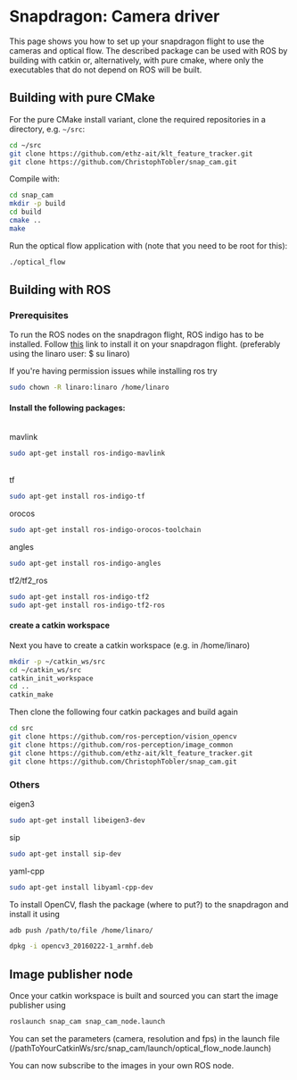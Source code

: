 # Snapdragon: Camera driver

This page shows you how to set up your snapdragon flight to use the cameras and optical flow.
The described package can be used with ROS by building with catkin or, alternatively, with pure cmake, where only the executables that do not depend on ROS will be built.

## Building with pure CMake
For the pure CMake install variant, clone the required repositories in a directory, e.g. `~/src`:
```sh
cd ~/src
git clone https://github.com/ethz-ait/klt_feature_tracker.git
git clone https://github.com/ChristophTobler/snap_cam.git
```

Compile with:
```sh
cd snap_cam
mkdir -p build
cd build
cmake ..
make
```

Run the optical flow application with (note that you need to be root for this):
```sh
./optical_flow
```

## Building with ROS
### Prerequisites
To run the ROS nodes on the snapdragon flight, ROS indigo has to be installed. Follow [this](http://wiki.ros.org/indigo/Installation/UbuntuARM) link to install it on your snapdragon flight. (preferably using the linaro user: $ su linaro)

If you're having permission issues while installing ros try
```sh
sudo chown -R linaro:linaro /home/linaro
```

#### Install the following packages:
<br />  mavlink
```sh
sudo apt-get install ros-indigo-mavlink
```
<br />  tf
```sh
sudo apt-get install ros-indigo-tf
```
orocos
```sh
sudo apt-get install ros-indigo-orocos-toolchain
```
angles
```sh
sudo apt-get install ros-indigo-angles
```
tf2/tf2_ros
```sh
sudo apt-get install ros-indigo-tf2
sudo apt-get install ros-indigo-tf2-ros
```

#### create a catkin workspace
Next you have to create a catkin workspace (e.g. in /home/linaro)
```sh
mkdir -p ~/catkin_ws/src
cd ~/catkin_ws/src
catkin_init_workspace
cd ..
catkin_make
```

Then clone the following four catkin packages and build again
```sh
cd src
git clone https://github.com/ros-perception/vision_opencv
git clone https://github.com/ros-perception/image_common
git clone https://github.com/ethz-ait/klt_feature_tracker.git
git clone https://github.com/ChristophTobler/snap_cam.git
```

### Others
eigen3
```sh
sudo apt-get install libeigen3-dev
```
sip
```sh
sudo apt-get install sip-dev
```
yaml-cpp
```sh
sudo apt-get install libyaml-cpp-dev
```

To install OpenCV, flash the package (where to put?) to the snapdragon and install it using

<div class="host-code"></div>

```sh
adb push /path/to/file /home/linaro/

```
```sh
dpkg -i opencv3_20160222-1_armhf.deb
```

## Image publisher node
Once your catkin workspace is built and sourced you can start the image publisher using
```sh
roslaunch snap_cam snap_cam_node.launch
```
You can set the parameters (camera, resolution and fps) in the launch file (/pathToYourCatkinWs/src/snap_cam/launch/optical_flow_node.launch)

You can now subscribe to the images in your own ROS node.

